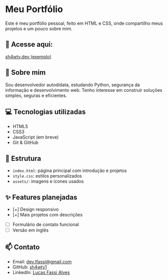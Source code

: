 # Meu Portfólio

Este é meu portfólio pessoal, feito em HTML e CSS, onde compartilho meus projetos e um pouco sobre mim.

## 🔗 Acesse aqui:
[sh4wty.dev (exemplo)](https://seu-link-aqui.vercel.app/)

## 🧑 Sobre mim
Sou desenvolvedor autodidata, estudando Python, segurança da informação e desenvolvimento web. Tenho interesse em construir soluções simples, seguras e eficientes.

## 💻 Tecnologias utilizadas
- HTML5
- CSS3
- JavaScript (em breve)
- Git & GitHub

## 📂 Estrutura
- `index.html`: página principal com introdução e projetos
- `style.css`: estilos personalizados
- `assets/`: imagens e ícones usados

## ✨ Features planejadas
- [+] Design responsivo
- [+] Mais projetos com descrições
- [ ] Formulário de contato funcional
- [ ] Versão em inglês

## 📫 Contato
- Email: dev.lfassi@gmail.com
- GitHub: [sh4wty1](https://github.com/sh4wty1)
- LinkedIn: [Lucas Fassi Alves](https://www.linkedin.com/in/lfassialves/)
